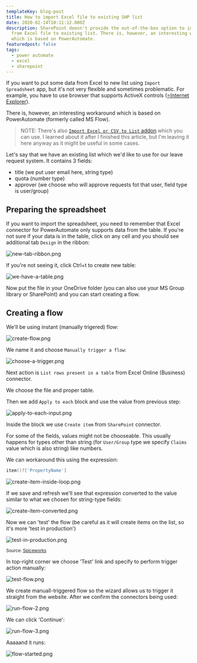 ```yaml
---
templateKey: blog-post
title: How to import Excel file to existing SHP list
date: 2020-02-14T10:11:12.000Z
description: SharePoint doesn't provide the out-of-the-box option to import data
  from Excel file to existing list. There is, however, an interesting workaround
  which is based on PowerAutomate.
featuredpost: false
tags:
  - power automate
  - excel
  - sharepoint
---
```

If you want to put some data from Excel to new list using `Import Spreadsheet` app, but it's not very flexible and sometimes problematic. For example, you have to use browser that supports ActiveX controls ([\=Internet Explorer](https://www.techwalla.com/articles/what-browsers-support-activex)).

There is, however, an interesting workaround which is based on PowerAutomate (formerly called MS Flow).

> NOTE: There's also [`Import Excel or CSV to List` addon](https://appsource.microsoft.com/en-us/product/office/WA104380432?tab=Overview) which you can use. I learned about it after I finished this article, but I'm leaving it here anyway as it might be useful in some cases.

Let's say that we have an existing list which we'd like to use for our leave request system. It contains 3 fields:

* title (we put user email here, string type)
* quota (number type)
* approver (we choose who will approve requests fot that user, field type is user/group)

<!--more-->

## Preparing the spreadsheet

If you want to import the spreadsheet, you need to remember that Excel connector for PowerAutomate only supports data from the table. If you're not sure if your data is in the table, click on any cell and you should see additional tab `Design` in the ribbon:

![new-tab-ribbon.png](/img/posts/import-excel-to-shp/new-tab-ribbon.png)

If you're not seeing it, click Ctrl+t to create new table:

![we-have-a-table.png](/img/posts/import-excel-to-shp/we-have-a-table.png)

Now put the file in your OneDrive folder (you can also use your MS Group library or SharePoint) and you can start creating a flow.

## Creating a flow

We'll be using instant (manually trigered) flow:

![create-flow.png](/img/posts/import-excel-to-shp/create-flow.png)

We name it and choose `Manually trigger a flow`:

![choose-a-trigger.png](/img/posts/import-excel-to-shp/choose-a-trigger.png)

Next action is `List rows present in a table` from Excel Online (Business) connector.

We choose the file and proper table.

Then we add `Apply to each` block and use the value from previous step:

![apply-to-each-input.png](/img/posts/import-excel-to-shp/apply-to-each-input.png)

Inside the block we use `Create item` from `SharePoint` connector.

For some of the fields, values might not be chooseable. This usually happens for types other than string (for `User/Group` type we specify `Claims` value which is also string) like numbers.

We can workaround this using the expression:

``` powershell
item()?['PropertyName']
```

![create-item-inside-loop.png](/img/posts/import-excel-to-shp/create-item-inside-loop.png)

If we save and refresh we'll see that expression converted to the value similar to what we chosen for string-type fields:

![create-item-converted.png](/img/posts/import-excel-to-shp/create-item-converted.png)

Now we can 'test' the flow (be careful as it will create items on the list, so it's more 'test in production')

![test-in-production.png](/img/posts/import-excel-to-shp/test-in-production.png)

<sub>Source: [Spiceworks](https://community.spiceworks.com/topic/2026463-testing-upgrades-without-a-test-environment)</sub>

In top-right corner we choose 'Test' link and specify to perform trigger action manually:

![test-flow.png](/img/posts/import-excel-to-shp/test-flow.png)

We create manuall-triggered flow so the wizard allows us to trigger it straight from the website. After we confirm the connectors being used:

![run-flow-2.png](/img/posts/import-excel-to-shp/run-flow-2.png)

We can click 'Continue':

![run-flow-3.png](/img/posts/import-excel-to-shp/run-flow-3.png)

Aaaaand it runs:

![flow-started.png](/img/posts/import-excel-to-shp/flow-started.png)